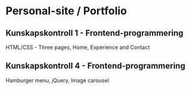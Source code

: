 # Personal-site / Portfolio

## Kunskapskontroll 1 - Frontend-programmering

<p>HTML/CSS - Three pages, Home, Experience and Contact</p>

## Kunskapskontroll 4 - Frontend-programmering

<p>Hamburger menu, jQuery, Image carousel</p>
